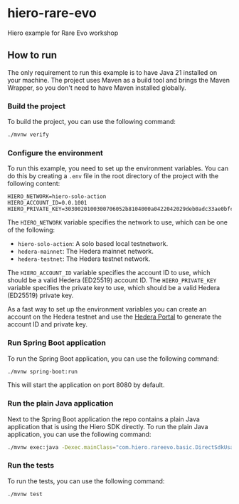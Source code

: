 # hiero-rare-evo

Hiero example for Rare Evo workshop

## How to run

The only requirement to run this example is to have Java 21 installed on your machine.
The project uses Maven as a build tool and brings the Maven Wrapper, so you don't need to have Maven installed globally.

### Build the project

To build the project, you can use the following command:

```bash
./mvnw verify
```

### Configure the environment

To run this example, you need to set up the environment variables.
You can do this by creating a `.env` file in the root directory of the project with the following content:

```
HIERO_NETWORK=hiero-solo-action
HIERO_ACCOUNT_ID=0.0.1001
HIERO_PRIVATE_KEY=3030020100300706052b8104000a0422042029deb0adc33ae0bfc5c802d2460897277c6628e52e21ea9de1a317042665900f
```

The `HIERO_NETWORK` variable specifies the network to use, which can be one of the following:
- `hiero-solo-action`: A solo based local testnetwork.
- `hedera-mainnet`: The Hedera mainnet network.
- `hedera-testnet`: The Hedera testnet network.

The `HIERO_ACCOUNT_ID` variable specifies the account ID to use, which should be a valid Hedera (ED25519) account ID.
The `HIERO_PRIVATE_KEY` variable specifies the private key to use, which should be a valid Hedera (ED25519) private key.

As a fast way to set up the environment variables you can create an account on the Hedera testnet and use the [Hedera Portal](https://portal.hedera.com/) to generate the account ID and private key.

### Run Spring Boot application

To run the Spring Boot application, you can use the following command:

```bash
./mvnw spring-boot:run
```

This will start the application on port 8080 by default.

### Run the plain Java application

Next to the Spring Boot application the repo contains a plain Java application that is using the Hiero SDK directly.
To run the plain Java application, you can use the following command:

```bash
./mvnw exec:java -Dexec.mainClass="com.hiero.rareevo.basic.DirectSdkUsage"
```

### Run the tests

To run the tests, you can use the following command:

```bash
./mvnw test
```
